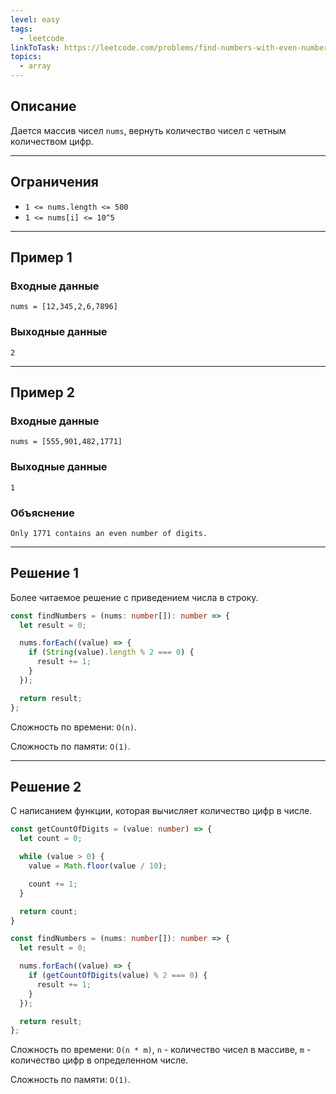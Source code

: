```yaml
---
level: easy
tags:
  - leetcode
linkToTask: https://leetcode.com/problems/find-numbers-with-even-number-of-digits/description/
topics:
  - array
---
```

## Описание

Дается массив чисел `nums`, вернуть количество чисел с четным количеством цифр.

---
## Ограничения

- `1 <= nums.length <= 500`
- `1 <= nums[i] <= 10^5`

---
## Пример 1

### Входные данные

```
nums = [12,345,2,6,7896]
```
### Выходные данные

```
2
```

---
## Пример 2

### Входные данные

```
nums = [555,901,482,1771]
```
### Выходные данные

```
1
```
### Объяснение

```
Only 1771 contains an even number of digits.
```

---
## Решение 1

Более читаемое решение с приведением числа в строку.

```typescript
const findNumbers = (nums: number[]): number => {
  let result = 0;

  nums.forEach((value) => {
    if (String(value).length % 2 === 0) {
      result += 1;
    }
  });

  return result;
};
```

Сложность по времени: `O(n)`.

Сложность по памяти: `O(1)`.

---
## Решение 2

С написанием функции, которая вычисляет количество цифр в числе.

```typescript
const getCountOfDigits = (value: number) => {
  let count = 0;

  while (value > 0) {
    value = Math.floor(value / 10);

    count += 1;
  }

  return count;
}

const findNumbers = (nums: number[]): number => {
  let result = 0;

  nums.forEach((value) => {
    if (getCountOfDigits(value) % 2 === 0) {
      result += 1;
    }
  });

  return result;
};
```

Сложность по времени: `O(n * m)`, `n` - количество чисел в массиве, `m` - количество цифр в определенном числе.

Сложность по памяти: `O(1)`.
